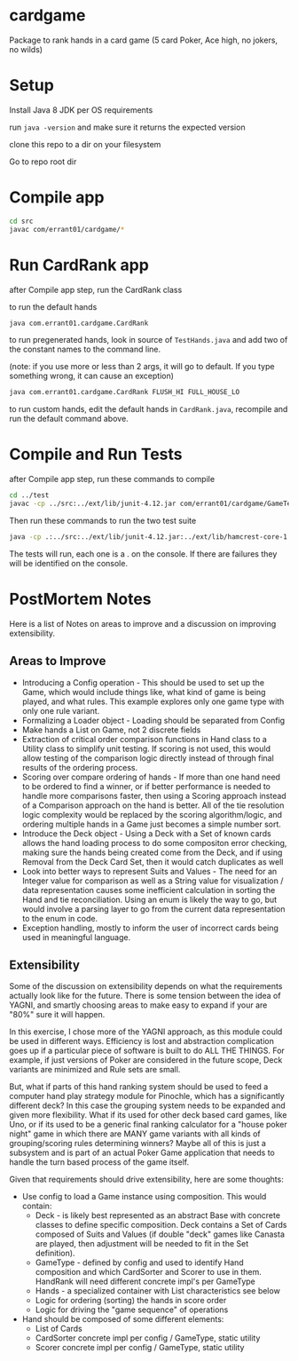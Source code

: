 # cardgame
Package to rank hands in a card game (5 card Poker, Ace high, no jokers, no wilds)

# Setup
Install Java 8 JDK per OS requirements

run `java -version` and make sure it returns the expected version

clone this repo to a dir on your filesystem

Go to repo root dir

# Compile app
```bash
cd src
javac com/errant01/cardgame/*
```

# Run CardRank app
after Compile app step, run the CardRank class

to run the default hands
```bash
java com.errant01.cardgame.CardRank
```
to run pregenerated hands, look in source of `TestHands.java` and add two of the constant names to the command line.

(note: if you use more or less than 2 args, it will go to default. If you type something wrong, it can cause an exception)
```bash
java com.errant01.cardgame.CardRank FLUSH_HI FULL_HOUSE_LO
```
to run custom hands, edit the default hands in `CardRank.java`, recompile and run the default command above.

# Compile and Run Tests
after Compile app step, run these commands to compile
```bash
cd ../test
javac -cp ../src:../ext/lib/junit-4.12.jar com/errant01/cardgame/GameTest.java com/errant01/cardgame/*

```
Then run these commands to run the two test suite
```bash
java -cp .:../src:../ext/lib/junit-4.12.jar:../ext/lib/hamcrest-core-1.3.jar org.junit.runner.JUnitCore com.errant01.cardgame.CardRankTestSuite

```
The tests will run, each one is a . on the console. If there are failures they will be identified on the console.

# PostMortem Notes 

Here is a list of Notes on areas to improve and a discussion on improving extensibility.

## Areas to Improve

* Introducing a Config operation - This should be used to set up the Game, which would include things like, what kind of 
game is being played, and what rules. This example explores only one game type with only one rule variant.
* Formalizing a Loader object - Loading should be separated from Config
* Make hands a List on Game, not 2 discrete fields
* Extraction of critical order comparison functions in Hand class to a Utility class to simplify unit testing. If scoring
is not used, this would allow testing of the comparison logic directly instead of through final results of the ordering process.
* Scoring over compare ordering of hands - If more than one hand need to be ordered to find a winner, or if better performance
is needed to handle more comparisons faster, then using a Scoring approach instead of a Comparison approach on the hand is better.
All of the tie resolution logic complexity would be replaced by the scoring algorithm/logic, and ordering multiple hands in a 
Game just becomes a simple number sort.
* Introduce the Deck object - Using a Deck with a Set of known cards allows the hand loading process to do some compositon
error checking, making sure the hands being created come from the Deck, and if using Removal from the Deck Card Set, then 
it would catch duplicates as well
* Look into better ways to represent Suits and Values - The need for an Integer value for comparison as well as a String value
for visualization / data representation causes some inefficient calculation in sorting the Hand and tie reconciliation. Using
an enum is likely the way to go, but would involve a parsing layer to go from the current data representation to 
the enum in code.
* Exception handling, mostly to inform the user of incorrect cards being used in meaningful language.


## Extensibility

Some of the discussion on extensibility depends on what the requirements actually look like for the future. There is some 
tension between the idea of YAGNI, and smartly choosing areas to make easy to expand if your are "80%" sure it will happen.

In this exercise, I chose more of the YAGNI approach, as this module could be used in different ways. Efficiency is lost
and abstraction complication goes up if a particular piece of software is built to do ALL THE THINGS. For example, if just 
versions of Poker are considered in the future scope, Deck variants are minimized and Rule sets are small. 

But, what if parts of this hand ranking system should be used to feed a computer hand play strategy module for Pinochle, 
which has a significantly different deck? In this case the grouping system needs to be expanded and given more flexibility.
What if its used for other deck based card games, like Uno, or if its used to be a generic final ranking calculator for 
a "house poker night" game in which there are MANY game variants with all kinds of grouping/scoring rules determining winners?
Maybe all of this is just a subsystem and is part of an actual Poker Game application that needs to handle the turn based
process of the game itself.

Given that requirements should drive extensibility, here are some thoughts:
* Use config to load a Game instance using composition. This would contain:
  * Deck - is likely best represented as an abstract Base with concrete classes to define specific composition. 
  Deck contains a Set of Cards composed of Suits and Values (if double "deck" games like Canasta are played, then adjustment
  will be needed to fit in the Set definition).
  * GameType - defined by config and used to identify Hand composition and which CardSorter and Scorer to use in them.
  HandRank will need different concrete impl's per GameType
  * Hands - a specialized container with List characteristics see below
  * Logic for ordering (sorting) the hands in score order
  * Logic for driving the "game sequence" of operations
* Hand should be composed of some different elements:
  * List of Cards
  * CardSorter concrete impl per config / GameType, static utility
  * Scorer concrete impl per config / GameType, static utility